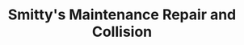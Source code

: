 ---
title: "Smitty's Maintenance Repair and Collision"
url: /easton/smittys-maintenance-repair-and-collision/
shop: car repair
---